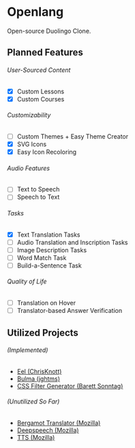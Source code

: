 # Openlang
Open-source Duolingo Clone.

## Planned Features
  ###### User-Sourced Content
- [X] Custom Lessons
- [X] Custom Courses

###### Customizability
- [ ] Custom Themes + Easy Theme Creator
- [x] SVG Icons
- [x] Easy Icon Recoloring

###### Audio Features
- [ ] Text to Speech 
- [ ] Speech to Text 

###### Tasks
- [X] Text Translation Tasks
- [ ] Audio Translation and Inscription Tasks
- [ ] Image Description Tasks
- [ ] Word Match Task
- [ ] Build-a-Sentence Task

###### Quality of Life
- [ ] Translation on Hover
- [ ] Translator-based Answer Verification

## Utilized Projects
###### (Implemented)
- [Eel (ChrisKnott)](https://github.com/ChrisKnott/Eel)
- [Bulma (jghtms)](https://github.com/jgthms/bulma)
- [CSS Filter Generator (Barett Sonntag)](https://codepen.io/sosuke/pen/Pjoqqp)

###### (Unutilized So Far)
- [Bergamot Translator (Mozilla)](https://github.com/mozilla/bergamot-translator)
- [Deepspeech (Mozilla)](https://github.com/mozilla/DeepSpeech)
- [TTS (Mozilla)](https://github.com/mozilla/TTS)
